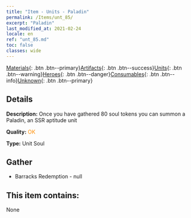 ```yaml
---
title: "Item - Units - Paladin"
permalink: /Items/unt_85/
excerpt: "Paladin"
last_modified_at: 2021-02-24
locale: en
ref: "unt_85.md"
toc: false
classes: wide
---
```

 [Materials](/Items/){: .btn .btn--primary}[Artifacts](/Items/Artifacts/){: .btn .btn--success}[Units](/Items/Units/){: .btn .btn--warning}[Heroes](/Items/Heroes/){: .btn .btn--danger}[Consumables](/Items/Consumables/){: .btn .btn--info}[Unknown](/Items/Unknown/){: .btn .btn--primary}

## Details
 **Description:** Once you have gathered 80 soul tokens you can summon a Paladin, an SSR aptitude unit

 **Quality:** <span style="color: #FF8C00">OK</span>

 **Type:** Unit Soul

## Gather

*    Barracks Redemption - null 

## This item contains:

  None


